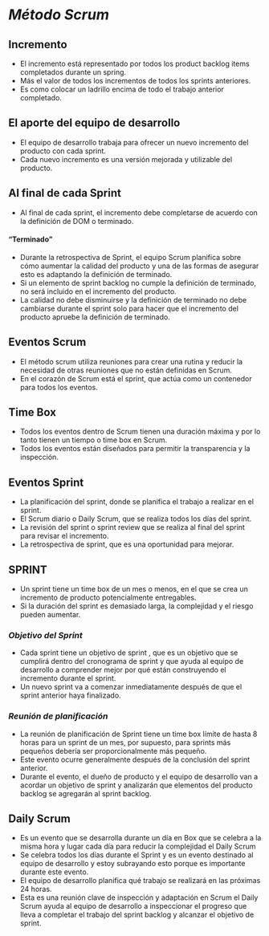 # ***Método Scrum***
## **Incremento**
- El incremento está representado por todos los product backlog items completados durante un spring.
- Más el valor de todos los incrementos de todos los sprints anteriores.
- Es como colocar  un ladrillo  encima de todo el trabajo anterior completado.

## **El aporte del equipo de desarrollo**
- El equipo de desarrollo trabaja para ofrecer un nuevo incremento del producto con cada sprint.
- Cada nuevo incremento es una versión mejorada y utilizable del producto.

## **Al final de cada Sprint**
- Al final de cada sprint, el incremento debe completarse de acuerdo con la definición de DOM o terminado.

#### “Terminado”
- Durante la retrospectiva de Sprint, el equipo Scrum planifica sobre cómo aumentar la calidad del producto y una de las formas de asegurar esto es adaptando la definición de terminado.
- Si un elemento de sprint backlog no cumple la definición de terminado, no será incluido en el incremento del producto.
- La calidad no debe disminuirse y la definición de terminado no debe cambiarse durante el sprint solo para hacer que el incremento del producto apruebe la definición de terminado.

## **Eventos Scrum**
- El método scrum utiliza reuniones para crear una rutina y reducir la necesidad de otras reuniones que no están definidas en Scrum.
- En el corazón de Scrum está el sprint, que actúa como un contenedor para todos los eventos.

## **Time Box**
- Todos los eventos dentro de Scrum tienen una duración máxima y por lo tanto tienen un tiempo o time box en Scrum.
- Todos los eventos están diseñados para permitir la transparencia y la inspección.

## **Eventos Sprint**
- La planificación del sprint, donde se planifica el trabajo a realizar en el sprint.
- El Scrum diario o Daily Scrum, que se realiza todos los días del sprint.
- La revisión del sprint o sprint review que se realiza al final del sprint para revisar el incremento.
- La retrospectiva de sprint, que es una oportunidad para mejorar.

## **SPRINT**
- Un sprint tiene un time box de un mes o menos, en el que se crea un incremento de producto potencialmente entregables.
- Si la duración del sprint es demasiado larga, la complejidad y el riesgo pueden aumentar.

### *Objetivo del Sprint*
- Cada sprint tiene un objetivo de sprint , que es un objetivo que se cumplirá dentro del cronograma de sprint y que ayuda al equipo de desarrollo a comprender mejor por qué están construyendo el incremento durante el sprint.
- Un nuevo sprint va a comenzar inmediatamente después de que el sprint anterior haya finalizado.

### *Reunión de planificación*
- La reunión de planificación de Sprint tiene un time box límite de hasta 8 horas para un sprint de un mes, por supuesto, para sprints más pequeños debería ser proporcionalmente más pequeño.
- Este evento ocurre generalmente después de la conclusión del sprint anterior.
- Durante el evento, el dueño de producto y el equipo de desarrollo van a acordar un objetivo de sprint y analizarán que elementos del producto backlog se agregarán al sprint backlog.

## **Daily Scrum**
- Es un evento que se desarrolla durante un día en Box que se celebra a la misma hora y lugar cada día para reducir la complejidad el Daily Scrum
- Se celebra todos los días durante el Sprint y es un evento destinado al equipo de desarrollo y estoy subrayando esto porque es importante durante este evento.
- El equipo de desarrollo planifica qué trabajo se realizará en las próximas 24 horas.
- Esta es una reunión clave de inspección y adaptación en Scrum el Daily Scrum ayuda al equipo de desarrollo a inspeccionar el progreso que lleva a completar el trabajo del sprint backlog y alcanzar el objetivo de sprint.


